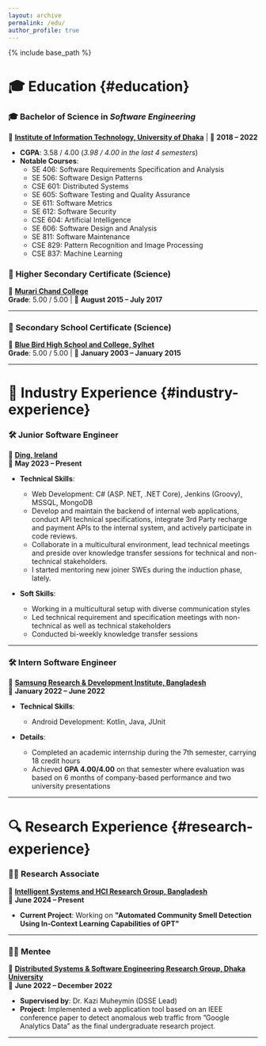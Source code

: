 ```yaml
---
layout: archive
permalink: /edu/
author_profile: true
---
```


{% include base_path %}

# 🎓 **Education** {#education}

### 🎓 **Bachelor of Science in _Software Engineering_**  
📍 **[Institute of Information Technology, University of Dhaka](http://www.iit.du.ac.bd/)** | 📅 **2018 – 2022**  
- **CGPA**: 3.58 / 4.00 (*3.98 / 4.00 in the last 4 semesters*)  
- **Notable Courses**:
  - SE 406: Software Requirements Specification and Analysis
  - SE 506: Software Design Patterns
  - CSE 601: Distributed Systems
  - SE 605: Software Testing and Quality Assurance
  - SE 611: Software Metrics
  - SE 612: Software Security
  - CSE 604: Artificial Intelligence
  - SE 606: Software Design and Analysis
  - SE 811: Software Maintenance
  - CSE 829: Pattern Recognition and Image Processing
  - CSE 837: Machine Learning

### 🏫 **Higher Secondary Certificate (Science)**  
📍 **[Murari Chand College](https://mccollege.edu.bd/)**  
**Grade**: 5.00 / 5.00 | 📅 **August 2015 – July 2017**

---

### 🏫 **Secondary School Certificate (Science)**  
📍 **[Blue Bird High School and College, Sylhet](https://www.bbhsc.edu.bd/)**  
**Grade**: 5.00 / 5.00 | 📅 **January 2003 – January 2015**

---

# 💼 **Industry Experience** {#industry-experience}

### 🛠️ **Junior Software Engineer**  
💼 **[Ding, Ireland](https://company.ding.com/careers/)**  
📅 **May 2023 – Present**  

- **Technical Skills**:  
  - Web Development: C# (ASP. NET, .NET Core), Jenkins (Groovy), MSSQL, MongoDB 
  - Develop and maintain the backend of internal web applications, conduct API technical specifications, integrate 3rd Party recharge and payment APIs to the internal system, and actively participate in code reviews. 
  - Collaborate in a multicultural environment, lead technical meetings and preside over knowledge transfer sessions for technical and non-technical stakeholders. 
  - I started mentoring new joiner SWEs during the induction phase, lately.

- **Soft Skills**:  
  - Working in a multicultural setup with diverse communication styles
  - Led technical requirement and specification meetings with non-technical as well as technical stakeholders
  - Conducted bi-weekly knowledge transfer sessions

---

### 🛠️ **Intern Software Engineer**  
💼 **[Samsung Research & Development Institute, Bangladesh](https://research.samsung.com/srbd)**  
📅 **January 2022 – June 2022**

- **Technical Skills**:  
  - Android Development: Kotlin, Java, JUnit

- **Details**:  
  - Completed an academic internship during the 7th semester, carrying 18 credit hours
  - Achieved **GPA 4.00/4.00** on that semester where evaluation was based on 6 months of company-based performance and two university presentations

---

# 🔍 **Research Experience** {#research-experience}

### 🧑‍🔬 **Research Associate**  
💼 **[Intelligent Systems and HCI Research Group, Bangladesh](https://sites.google.com/view/ishci/people?authuser=0)**  
📅 **June 2024 – Present**  

- **Current Project**: Working on **"Automated Community Smell Detection Using In-Context Learning Capabilities of GPT"**

---

### 🧑‍🏫 **Mentee**  
💼 **[Distributed Systems & Software Engineering Research Group, Dhaka University](https://dsse.github.io/)**  
📅 **June 2022 – December 2022**  

- **Supervised by**: Dr. Kazi Muheymin (DSSE Lead)  
- **Project**: Implemented a web application tool based on an IEEE conference paper to detect anomalous web traffic from ”Google Analytics Data” as the final undergraduate research project.

---